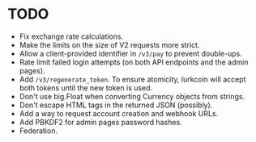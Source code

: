 # TODO

 - Fix exchange rate calculations.
 - Make the limits on the size of V2 requests more strict.
 - Allow a client-provided identifier in `/v3/pay` to prevent double-ups.
 - Rate limit failed login attempts (on both API endpoints and the admin pages).
 - Add `/v3/regenerate_token`. To ensure atomicity, lurkcoin will accept both
    tokens until the new token is used.
 - Don't use big.Float when converting Currency objects from strings.
 - Don't escape HTML tags in the returned JSON (possibly).
 - Add a way to request account creation and webhook URLs.
 - Add PBKDF2 for admin pages password hashes.
 - Federation.
